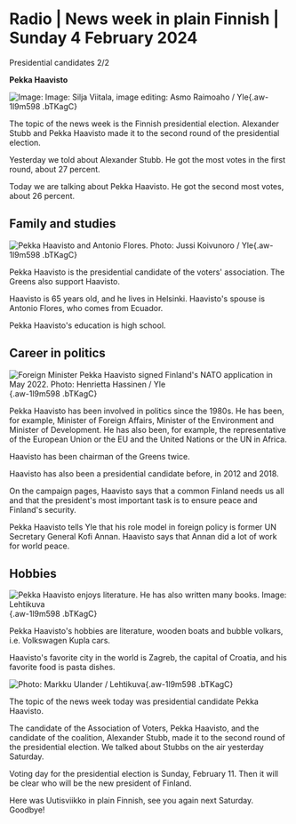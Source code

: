 # Radio \| News week in plain Finnish \| Sunday 4 February 2024

Presidential candidates 2/2

**Pekka Haavisto**

![ Image: Image: Silja Viitala, image editing: Asmo Raimoaho / Yle](https://images.cdn.yle.fi/image/upload/c_crop,h_2016,w_3597,x_0,y_0/ar_1.7777777777777777,c_fill,g_faces,h_675,w_1200/dpr_1.0/q_auto:eco/f_auto/fl_lossy/v1706511937/39-122811465a538d0a573a){.aw-1l9m598 .bTKagC}

The topic of the news week is the Finnish presidential election. Alexander Stubb and Pekka Haavisto made it to the second round of the presidential election.

Yesterday we told about Alexander Stubb. He got the most votes in the first round, about 27 percent.

Today we are talking about Pekka Haavisto. He got the second most votes, about 26 percent.

## Family and studies

![Pekka Haavisto and Antonio Flores. Photo: Jussi Koivunoro / Yle](https://images.cdn.yle.fi/image/upload/c_crop,h_2732,w_4857,x_6,y_416/ar_1.7777777777777777,c_fill,g_faces,h_675,w_1200/dpr_1.0/q_auto:eco/f_auto/fl_lossy/v1706546153/39-123498065b7d2396610c){.aw-1l9m598 .bTKagC}

Pekka Haavisto is the presidential candidate of the voters' association. The Greens also support Haavisto.

Haavisto is 65 years old, and he lives in Helsinki. Haavisto's spouse is Antonio Flores, who comes from Ecuador.

Pekka Haavisto's education is high school.

## Career in politics

![Foreign Minister Pekka Haavisto signed Finland's NATO application in May 2022. Photo: Henrietta Hassinen / Yle](https://images.cdn.yle.fi/image/upload/c_crop,h_2800,w_4989,x_0,y_521/ar_1.7777777777777777,c_fill,g_faces,h_675,w_1200/dpr_1.0/q_auto:eco/f_auto/fl_lossy/v1652814188/39-9563946283ccf5cf20d){.aw-1l9m598 .bTKagC}

Pekka Haavisto has been involved in politics since the 1980s. He has been, for example, Minister of Foreign Affairs, Minister of the Environment and Minister of Development. He has also been, for example, the representative of the European Union or the EU and the United Nations or the UN in Africa.

Haavisto has been chairman of the Greens twice.

Haavisto has also been a presidential candidate before, in 2012 and 2018.

On the campaign pages, Haavisto says that a common Finland needs us all and that the president's most important task is to ensure peace and Finland's security.

Pekka Haavisto tells Yle that his role model in foreign policy is former UN Secretary General Kofi Annan. Haavisto says that Annan did a lot of work for world peace.

## Hobbies

![Pekka Haavisto enjoys literature. He has also written many books. Image: Lehtikuva](https://images.cdn.yle.fi/image/upload/c_crop,h_2812,w_5000,x_0,y_333/ar_1.7777777777777777,c_fill,g_faces,h_675,w_1200/dpr_1.0/q_auto:eco/f_auto/fl_lossy/v1706880554/39-111453564634af73a9c7){.aw-1l9m598 .bTKagC}

Pekka Haavisto's hobbies are literature, wooden boats and bubble volkars, i.e. Volkswagen Kupla cars.

Haavisto's favorite city in the world is Zagreb, the capital of Croatia, and his favorite food is pasta dishes.

![ Photo: Markku Ulander / Lehtikuva](https://images.cdn.yle.fi/image/upload/c_crop,h_2880,w_5120,x_0,y_150/ar_1.7777777777777777,c_fill,g_faces,h_675,w_1200/dpr_1.0/q_auto:eco/f_auto/fl_lossy/v1706870529/39-123741165bcb466ca39a){.aw-1l9m598 .bTKagC}

The topic of the news week today was presidential candidate Pekka Haavisto.

The candidate of the Association of Voters, Pekka Haavisto, and the candidate of the coalition, Alexander Stubb, made it to the second round of the presidential election. We talked about Stubbs on the air yesterday Saturday.

Voting day for the presidential election is Sunday, February 11. Then it will be clear who will be the new president of Finland.

Here was Uutisviikko in plain Finnish, see you again next Saturday. Goodbye!
